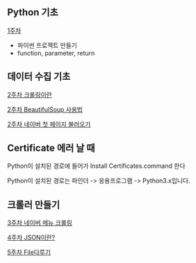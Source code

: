 ## Python 기초
[1주차](https://github.com/Kyeongrok/python_example)

* 파이썬 프로젝트 만들기
* function, parameter, return

## 데이터 수집 기초
[2주차 크롤링이란](01_what_is_crawling.md )

[2주차 BeautifulSoup 사용법](02_bs4.md )

[2주차 네이버 첫 페이지 불러오기](03_naver_first_page.md)

## Certificate 에러 날 때
Python이 설치된 경로에 들어가 Install Certificates.command 한다

Python이 설치된 경로는 파인더 -> 응용프로그램 -> Python3.x입니다.

## 크롤러 만들기
[3주차 네이버 메뉴 크롤링](04_naver_crawl.md)

[4주차 JSON이란?](05_json.md)

[5주차 File다루기](./file.md)





